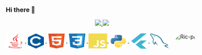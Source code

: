 ### Hi there 👋

<div align="center">
  <a href="https://github.com/RichardCLopes">
  <img height="180em" src="https://github-readme-stats.vercel.app/api?username=RichardCLopes&show_icons=true&theme=radical&include_all_commits=true&count_private=true"/>
  <img height="180em" src="https://github-readme-stats.vercel.app/api/top-langs/?username=RichardCLopes&layout=compact&langs_count=7&theme=radical"/>
</div>
<div style="display: inline_block"><br>
  <img align="center" alt="Ric-Csharp" height="40" width="50" src="https://raw.githubusercontent.com/devicons/devicon/master/icons/java/java-plain.svg">
  <img align="center" alt="Ric-Ts" height="40" width="50" src="https://raw.githubusercontent.com/devicons/devicon/master/icons/c/c-plain.svg">
  <img align="center" alt="Ric-HTML" height="40" width="50" src="https://raw.githubusercontent.com/devicons/devicon/master/icons/html5/html5-original.svg">
  <img align="center" alt="Ric-CSS" height="40" width="50" src="https://raw.githubusercontent.com/devicons/devicon/master/icons/css3/css3-original.svg">
  <img align="center" alt="Ric-Js" height="40" width="50" src="https://raw.githubusercontent.com/devicons/devicon/master/icons/javascript/javascript-plain.svg">
  <img align="center" alt="Ric-Python" height="40" width="50" src="https://raw.githubusercontent.com/devicons/devicon/master/icons/python/python-original.svg">
  <img align="center" alt="Ric-Csharp" height="40" width="50" src="https://raw.githubusercontent.com/devicons/devicon/master/icons/flutter/flutter-plain.svg">
  <img align="center" alt="Ric-Csharp" height="40" width="50" src="https://raw.githubusercontent.com/devicons/devicon/master/icons/mysql/mysql-original.svg">
  <img align="right" alt="Ric-pic" height="150" style="border-radius:100px;" src="https://media.discordapp.net/attachments/639956127056134178/890373478988013628/Publicacoes_Instagram_1_1.png?width=676&height=676">
</div>
